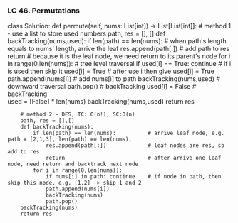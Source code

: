 ### LC 46. Permutations
class Solution:
    def permute(self, nums: List[int]) -> List[List[int]]:
        # method 1 - use a list to store used numbers
        path, res = [], []
        def backTracking(nums,used):
            if len(path) == len(nums):          # when path's length equals to nums' length, arrive the leaf
                res.append(path[:])             # add path to res
                return                          # because it is the leaf node, we need return to its parent's node
            for i in range(0,len(nums)):        # tree level traversal
                if used[i] == True: continue    # if i is used then skip it
                used[i] = True                  # after use i then give used[i] = True
                path.append(nums[i])            # add nums[i] to path
                backTracking(nums,used)         # downward traversal
                path.pop()                      # backTracking
                used[i] = False                 # backTracking   
        used = [False] * len(nums)
        backTracking(nums,used)
        return res

        # method 2 - DFS, TC: O(n!), SC:O(n)
        path, res = [],[]
        def backTracking(nums):
            if len(path) == len(nums):          # arrive leaf node, e.g. path = [2,1,3], len(path) == len(nums),
                res.append(path[:])             # leaf nodes are res, so add to res
                return                          # after arrive one leaf node, need return and backtrack next node
            for i in range(0,len(nums)):
                if nums[i] in path: continue    # if node in path, then skip this node, e.g. [1,2] -> skip 1 and 2
                path.append(nums[i])
                backTracking(nums)
                path.pop()
        backTracking(nums)
        return res